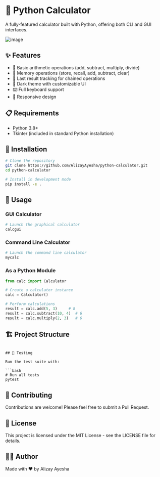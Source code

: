 # 🧮 Python Calculator

A fully-featured calculator built with Python, offering both CLI and GUI interfaces.

![image](https://github.com/user-attachments/assets/e5aed7d9-c087-469b-acf7-02e71dc7c488)

## ✨ Features

- 🔢 Basic arithmetic operations (add, subtract, multiply, divide)
- 💾 Memory operations (store, recall, add, subtract, clear)
- 🧠 Last result tracking for chained operations
- 🌙 Dark theme with customizable UI
- ⌨️ Full keyboard support
- 📱 Responsive design

## 📋 Requirements

- Python 3.8+
- Tkinter (included in standard Python installation)

## 🚀 Installation

```bash
# Clone the repository
git clone https://github.com/AlizayAyesha/python-calculator.git
cd python-calculator

# Install in development mode
pip install -e .
```

## 📖 Usage

### GUI Calculator

```bash
# Launch the graphical calculator
calcgui
```

### Command Line Calculator

```bash
# Launch the command line calculator
mycalc
```

### As a Python Module

```python
from calc import Calculator

# Create a calculator instance
calc = Calculator()

# Perform calculations
result = calc.add(5, 3)     # 8
result = calc.subtract(10, 4)  # 6
result = calc.multiply(2, 3)   # 6
```

## 🏗️ Project Structure

```

## 🧪 Testing

Run the test suite with:

```bash
# Run all tests
pytest
```

## 🤝 Contributing

Contributions are welcome! Please feel free to submit a Pull Request.

## 📜 License

This project is licensed under the MIT License - see the LICENSE file for details.

## 👩‍💻 Author

Made with ❤️ by Alizay Ayesha
